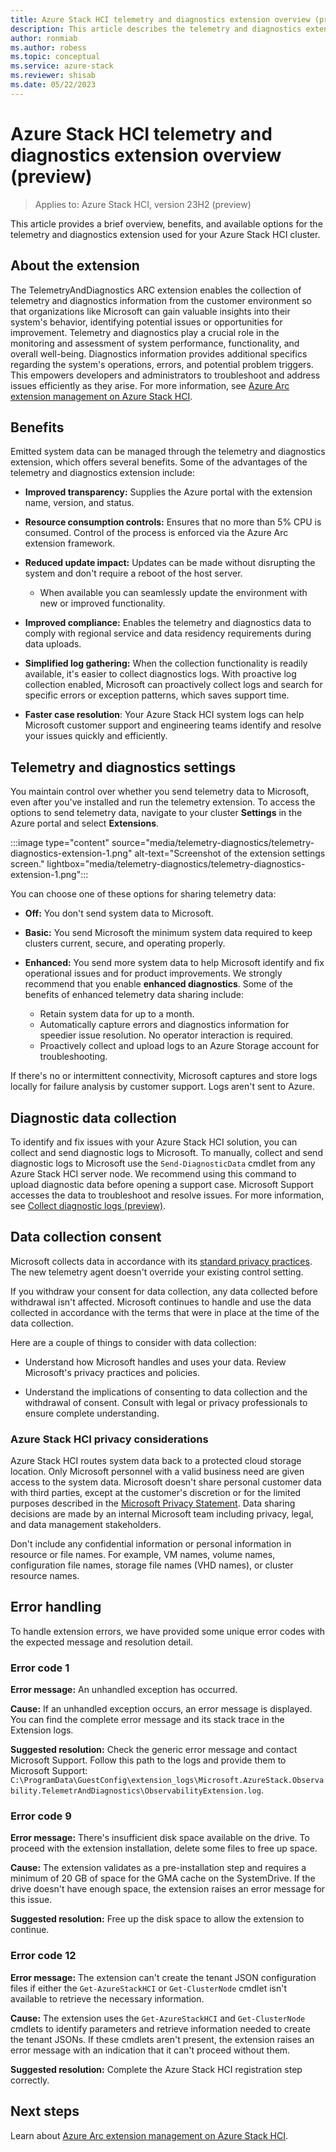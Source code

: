 ```yaml
---
title: Azure Stack HCI telemetry and diagnostics extension overview (preview)
description: This article describes the telemetry and diagnostics extension in Azure Stack HCI (preview).
author: ronmiab
ms.author: robess
ms.topic: conceptual
ms.service: azure-stack
ms.reviewer: shisab
ms.date: 05/22/2023
---
```

# Azure Stack HCI telemetry and diagnostics extension overview (preview)

>Applies to: Azure Stack HCI, version 23H2 (preview)

This article provides a brief overview, benefits, and available options for the telemetry and diagnostics extension used for your Azure Stack HCI cluster.

## About the extension

The TelemetryAndDiagnostics ARC extension enables the collection of telemetry and diagnostics information from the customer environment so that organizations like Microsoft can gain valuable insights into their system's behavior, identifying potential issues or opportunities for improvement. Telemetry and diagnostics play a crucial role in the monitoring and assessment of system performance, functionality, and overall well-being. Diagnostics information provides additional specifics regarding the system's operations, errors, and potential problem triggers. This empowers developers and administrators to troubleshoot and address issues efficiently as they arise. For more information, see [Azure Arc extension management on Azure Stack HCI](../manage/arc-extension-management.md#azure-managed-extensions-in-azure-stack-hci-preview).

## Benefits

Emitted system data can be managed through the telemetry and diagnostics extension, which offers several benefits. Some of the advantages of the telemetry and diagnostics extension include:

- **Improved transparency:** Supplies the Azure portal with the extension name, version, and status.

- **Resource consumption controls:** Ensures that no more than 5% CPU is consumed. Control of the process is enforced via the Azure Arc extension framework.

- **Reduced update impact:** Updates can be made without disrupting the system and don't require a reboot of the host server.

  - When available you can seamlessly update the environment with new or improved functionality.

- **Improved compliance:** Enables the telemetry and diagnostics data to comply with regional service and data residency requirements during data uploads.
  
- **Simplified log gathering:** When the collection functionality is readily available, it's easier to collect diagnostics logs. With proactive log collection enabled, Microsoft can proactively collect logs and search for specific errors or exception patterns, which saves support time.

- **Faster case resolution**: Your Azure Stack HCI system logs can help Microsoft customer support and engineering teams identify and resolve your issues quickly and efficiently.

## Telemetry and diagnostics settings

You maintain control over whether you send telemetry data to Microsoft, even after you've installed and run the telemetry extension. To access the options to send telemetry data, navigate to your cluster **Settings** in the Azure portal and select **Extensions**.

:::image type="content" source="media/telemetry-diagnostics/telemetry-diagnostics-extension-1.png" alt-text="Screenshot of the extension settings screen." lightbox="media/telemetry-diagnostics/telemetry-diagnostics-extension-1.png":::

You can choose one of these options for sharing telemetry data:

- **Off:** You don't send system data to Microsoft.

- **Basic:** You send Microsoft the minimum system data required to keep clusters current, secure, and operating properly.

- **Enhanced:** You send more system data to help Microsoft identify and fix operational issues and for product improvements. We strongly recommend that you enable **enhanced diagnostics**. Some of the benefits of enhanced telemetry data sharing include:

  - Retain system data for up to a month.
  - Automatically capture errors and diagnostics information for speedier issue resolution. No operator interaction is required.
  - Proactively collect and upload logs to an Azure Storage account for troubleshooting.

If there's no or intermittent connectivity, Microsoft captures and store logs locally for failure analysis by customer support. Logs aren't sent to Azure.

## Diagnostic data collection

To identify and fix issues with your Azure Stack HCI solution, you can collect and send diagnostic logs to Microsoft. To manually, collect and send diagnostic logs to Microsoft use the `Send-DiagnosticData` cmdlet from any Azure Stack HCI server node. We recommend using this command to upload diagnostic data before opening a support case. Microsoft Support accesses the data to troubleshoot and resolve issues. For more information, see [Collect diagnostic logs (preview)](collect-logs.md).

## Data collection consent

Microsoft collects data in accordance with its [standard privacy practices](https://privacy.microsoft.com/). The new telemetry agent doesn't override your existing control setting.

If you withdraw your consent for data collection, any data collected before withdrawal isn't affected. Microsoft continues to handle and use the data collected in accordance with the terms that were in place at the time of the data collection.

Here are a couple of things to consider with data collection:

- Understand how Microsoft handles and uses your data. Review Microsoft's privacy practices and policies.

- Understand the implications of consenting to data collection and the withdrawal of consent. Consult with legal or privacy professionals to ensure complete understanding.

### Azure Stack HCI privacy considerations

Azure Stack HCI routes system data back to a protected cloud storage location. Only Microsoft personnel with a valid business need are given access to the system data. Microsoft doesn't share personal customer data with third parties, except at the customer's discretion or for the limited purposes described in the [Microsoft Privacy Statement](https://privacy.microsoft.com/privacystatement). Data sharing decisions are made by an internal Microsoft team including privacy, legal, and data management stakeholders.

Don't include any confidential information or personal information in resource or file names. For example, VM names, volume names, configuration file names, storage file names (VHD names), or cluster resource names.

## Error handling

To handle extension errors, we have provided some unique error codes with the expected message and resolution detail.

### Error code 1

**Error message:** An unhandled exception has occurred.

**Cause:** If an unhandled exception occurs, an error message is displayed. You can find the complete error message and its stack trace in the Extension logs.

**Suggested resolution:** Check the generic error message and contact Microsoft Support. Follow this path to the logs and provide them to Microsoft Support:
`C:\ProgramData\GuestConfig\extension_logs\Microsoft.AzureStack.Observability.TelemetrAndDiagnostics\ObservabilityExtension.log`.

### Error code 9

**Error message:** There's insufficient disk space available on the drive. To proceed with the extension installation, delete some files to free up space.

**Cause:** The extension validates as a pre-installation step and requires a minimum of 20 GB of space for the GMA cache on the SystemDrive. If the drive doesn't have enough space, the extension raises an error message for this issue.

**Suggested resolution:** Free up the disk space to allow the extension to continue.

### Error code 12

**Error message:** The extension can't create the tenant JSON configuration files if either the `Get-AzureStackHCI` or `Get-ClusterNode` cmdlet isn't available to retrieve the necessary information.

**Cause:** The extension uses the `Get-AzureStackHCI` and `Get-ClusterNode` cmdlets to identify parameters and retrieve information needed to create the tenant JSONs. If these cmdlets aren't present, the extension raises an error message with an indication that it can't proceed without them.

**Suggested resolution:** Complete the Azure Stack HCI registration step correctly.

## Next steps

Learn about [Azure Arc extension management on Azure Stack HCI](../manage/arc-extension-management.md).
